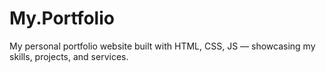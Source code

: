 # My.Portfolio
My personal portfolio website built with HTML, CSS, JS — showcasing my skills, projects, and services.
